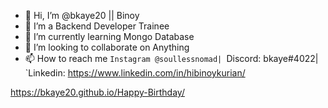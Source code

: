 - 👋 Hi, I’m @bkaye20 || Binoy
- 👀 I’m a Backend Developer Trainee
- 🌱 I’m currently learning Mongo Database
- 💞️ I’m looking to collaborate on Anything
- 📫 How to reach me `Instagram @soullessnomad|
                      `Discord: bkaye#4022|
                      `Linkedin: https://www.linkedin.com/in/hibinoykurian/

<!---
bkaye20/bkaye20 is a ✨ special ✨ repository because its `README.md` (this file) appears on your GitHub profile.
You can click the Preview link to take a look at your changes.
--->

https://bkaye20.github.io/Happy-Birthday/
